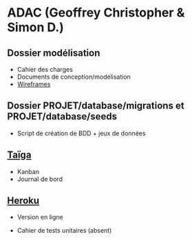 # ADAC (Geoffrey Christopher & Simon D.)

## Dossier modélisation
- Cahier des charges
- Documents de conception/modélisation
- [Wireframes](https://marvelapp.com/5j05adh)

## Dossier PROJET/database/migrations et PROJET/database/seeds
- Script de création de BDD + jeux de données

## [Taïga](https://tree.taiga.io/project/ledocteur-adac/)
- Kanban
- Journal de bord

## [Heroku]()
- Version en ligne

- Cahier de tests unitaires (absent)
